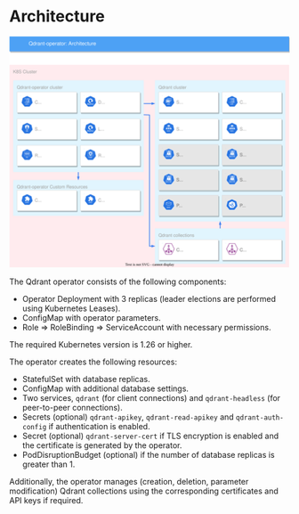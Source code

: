 # Architecture

![operator_diagram](../resources/qdrant-operator-architecture.svg)

The Qdrant operator consists of the following components:

- Operator Deployment with 3 replicas (leader elections are performed using Kubernetes Leases).
- ConfigMap with operator parameters.
- Role => RoleBinding => ServiceAccount with necessary permissions.

The required Kubernetes version is 1.26 or higher.

The operator creates the following resources:

- StatefulSet with database replicas.
- ConfigMap with additional database settings.
- Two services, `qdrant` (for client connections) and `qdrant-headless` (for peer-to-peer connections).
- Secrets (optional) `qdrant-apikey`, `qdrant-read-apikey` and `qdrant-auth-config` if authentication is enabled.
- Secret (optional) `qdrant-server-cert` if TLS encryption is enabled and the certificate is generated by the operator.
- PodDisruptionBudget (optional) if the number of database replicas is greater than 1.

Additionally, the operator manages (creation, deletion, parameter modification) Qdrant collections using the corresponding certificates and API keys if required.
